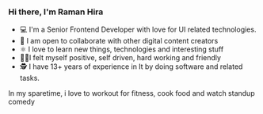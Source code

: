 ### Hi there, I'm Raman Hira 

- 💻 I'm a Senior Frontend Developer with love for UI related technologies.
- 🤝 I am open to collaborate with other digital content creators
- ⚛️ I love to learn new things, technologies and interesting stuff
- 🤾‍♂️I felt myself positive, self driven, hard working and friendly
- 🕵️ I have 13+ years of experience in It by doing software and related tasks.

In my sparetime, i love to workout for fitness, cook food and watch standup comedy
